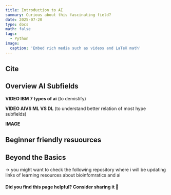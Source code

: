 ```yaml
---
title: Introduction to AI 
summary: Curious about this fascinating field?
date: 2025-07-20
type: docs
math: false
tags:
  - Python
image:
  caption: 'Embed rich media such as videos and LaTeX math'
---
```


<!-- [Hugo Blox Builder](https://hugoblox.com) is designed to give technical content creators a seamless experience. You can focus on the content and the Hugo Blox Builder which this template is built upon handles the rest.

**Embed videos, podcasts, code, LaTeX math, and even test students!**

On this page, you'll find some examples of the types of technical content that can be rendered with Hugo Blox. -->

## Cite

## Overview AI Subfields

**VIDEO IBM 7 types of ai** (to demistify)

**VIDEO AIVS ML VS DL** (to understand better relation of most hype subfields)

**IMAGE**
 
## Beginner friendly resuources

## Beyond the Basics 

-> you might want to check the following repository where i will be updating links of learning resources about bioinfomratics and ai 

#### Did you find this page helpful? Consider sharing it 🙌
